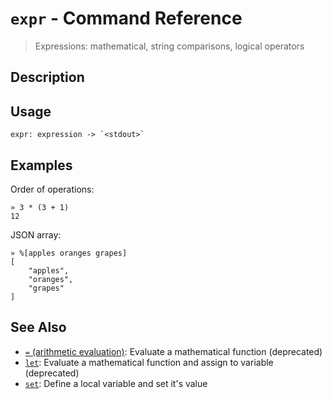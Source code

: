 # `expr` - Command Reference

> Expressions: mathematical, string comparisons, logical operators

## Description

## Usage

    expr: expression -> `<stdout>`

## Examples

Order of operations:

    » 3 * (3 + 1)
    12

JSON array:

    » %[apples oranges grapes]
    [
        "apples",
        "oranges",
        "grapes"
    ]

## See Also

- [`=` (arithmetic evaluation)](../commands/equ.md):
  Evaluate a mathematical function (deprecated)
- [`let`](../commands/let.md):
  Evaluate a mathematical function and assign to variable (deprecated)
- [`set`](../commands/set.md):
  Define a local variable and set it's value

